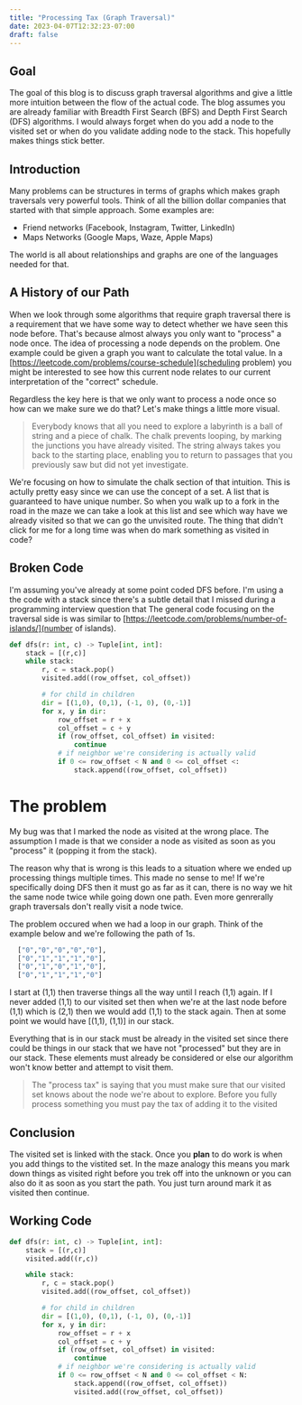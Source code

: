 ```yaml
---
title: "Processing Tax (Graph Traversal)"
date: 2023-04-07T12:32:23-07:00
draft: false
---
```


## Goal
The goal of this blog is to discuss graph traversal algorithms and give a little more intuition between the flow of the actual code. The blog assumes you are already familiar with Breadth First Search (BFS) and Depth First Search (DFS) algorithms. I would always 
forget when do you add a node to the visited set or when do you validate adding node to the stack. This hopefully makes things stick better.

## Introduction
Many problems can be structures in terms of graphs which makes graph traversals very powerful tools. Think of all the billion dollar companies that started with that simple approach. Some examples are:
- Friend networks (Facebook, Instagram, Twitter, LinkedIn)
- Maps Networks (Google Maps, Waze, Apple Maps)

The world is all about relationships and graphs are one of the languages needed for that.

## A History of our Path
When we look through some algorithms that require graph traversal there is a requirement that we have some way to detect whether we have seen this node before. That's because almost always you only want to "process" a node once. 
The idea of processing a node depends on the problem. One example could be given a graph you want to calculate the total value. In a [https://leetcode.com/problems/course-schedule](scheduling problem) you might be interested to see how this current
node relates to our current interpretation of the "correct" schedule. 

Regardless the key here is that we only want to process a node once so how can we make sure we do that? Let's make things a little more visual.

> Everybody knows that all you need to explore a labyrinth is a ball of string and a piece of chalk. The chalk
> prevents looping, by marking the junctions you have already visited. The string
> always takes you back to the starting place, enabling you to return to passages that
> you previously saw but did not yet investigate.

We're focusing on how to simulate the chalk section of that intuition. This is actully pretty easy since we can use the concept of a set. A list that is guaranteed to have unique number. So when you walk up to a fork in the road in the maze we 
can take a look at this list and see which way have we already visited so that we can go the unvisited route. The thing that didn't click for me for a long time was when do mark something as visited in code?

## Broken Code
I'm assuming you've already at some point coded DFS before. 
I'm using a the code with a stack since there's a subtle detail that I missed during a programming interview question that 
The general code focusing on the traversal side is
was similar to [https://leetcode.com/problems/number-of-islands/](number of islands). 

```python
def dfs(r: int, c) -> Tuple[int, int]:
    stack = [(r,c)]
    while stack:
        r, c = stack.pop()
        visited.add((row_offset, col_offset))

        # for child in children
        dir = [(1,0), (0,1), (-1, 0), (0,-1)]
        for x, y in dir:
            row_offset = r + x
            col_offset = c + y
            if (row_offset, col_offset) in visited:
                continue
            # if neighbor we're considering is actually valid
            if 0 <= row_offset < N and 0 <= col_offset <:
                stack.append((row_offset, col_offset))
```

# The problem 
My bug was that I marked the node as visited at the wrong place. The assumption I made is that we consider a node as visited 
as soon as you "process" it (popping it from the stack).

The reason why that is wrong is this leads to a situation where we ended up processing things multiple times. This made no sense to me!
If we're specifically doing DFS then it must go as far as it can, there is no way we hit the same node twice while going down 
one path. Even more genrerally graph traversals don't really visit a node twice. 

The problem occured when we had a loop in our graph. Think of the example below and we're following the path of 1s. 

```python
  ["0","0","0","0","0"],
  ["0","1","1","1","0"],
  ["0","1","0","1","0"],
  ["0","1","1","1","0"]
```

I start at (1,1) then traverse things all the way until I reach (1,1) again. If I never added (1,1) to our visited set then 
when we're at the last node before (1,1) which is (2,1) then we would add (1,1) to the stack again.
Then at some point we would have [(1,1), (1,1)] in our stack. 

Everything that is in our stack must be already in the visited set since there could be things in our stack 
that we have not "processed" but they are in our stack. These elements must already be considered or else our
algorithm won't know better and attempt to visit them.

> The "process tax" is saying that you must make sure that our visited set knows about the node we're about to explore. Before you
fully process something you must pay the tax of adding it to the visited

## Conclusion
The visited set is linked with the stack. Once you **plan** to do work is when you add things to the vistited set. In the 
maze analogy this means you mark down things as visited right before you trek off into the unknown or you can also do it as soon as you start the path. You just turn around mark it as visited then continue.

## Working Code
```python
def dfs(r: int, c) -> Tuple[int, int]:
    stack = [(r,c)]
    visited.add((r,c))

    while stack:
        r, c = stack.pop()
        visited.add((row_offset, col_offset))

        # for child in children
        dir = [(1,0), (0,1), (-1, 0), (0,-1)]
        for x, y in dir:
            row_offset = r + x
            col_offset = c + y
            if (row_offset, col_offset) in visited:
                continue
            # if neighbor we're considering is actually valid
            if 0 <= row_offset < N and 0 <= col_offset < N:
                stack.append((row_offset, col_offset))
                visited.add((row_offset, col_offset))
```


